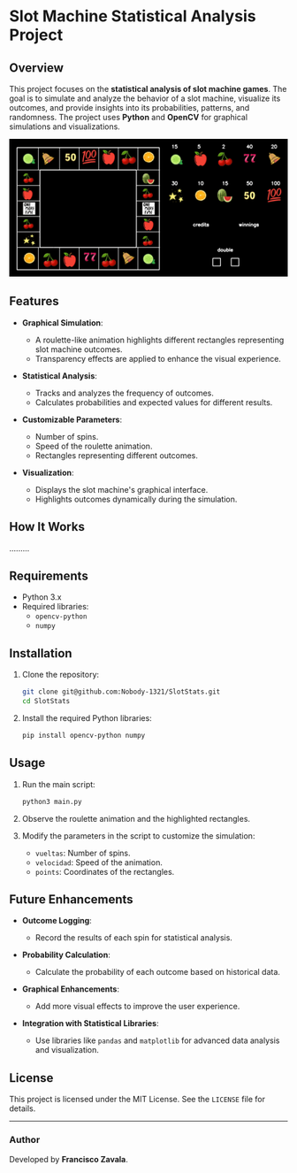 # Slot Machine Statistical Analysis Project

## Overview

This project focuses on the **statistical analysis of slot machine games**. The goal is to simulate and analyze the behavior of a slot machine, visualize its outcomes, and provide insights into its probabilities, patterns, and randomness. The project uses **Python** and **OpenCV** for graphical simulations and visualizations.

![image](/imgs/final_img_web.png "image")

## Features

- **Graphical Simulation**: 
  - A roulette-like animation highlights different rectangles representing slot machine outcomes.
  - Transparency effects are applied to enhance the visual experience.

- **Statistical Analysis**:
  - Tracks and analyzes the frequency of outcomes.
  - Calculates probabilities and expected values for different results.

- **Customizable Parameters**:
  - Number of spins.
  - Speed of the roulette animation.
  - Rectangles representing different outcomes.

- **Visualization**:
  - Displays the slot machine's graphical interface.
  - Highlights outcomes dynamically during the simulation.

## How It Works

.........

## Requirements

- Python 3.x
- Required libraries:
  - `opencv-python`
  - `numpy`

## Installation

1. Clone the repository:
   ```bash
   git clone git@github.com:Nobody-1321/SlotStats.git
   cd SlotStats
   ```

2. Install the required Python libraries:
   ```bash
   pip install opencv-python numpy
   ```

## Usage

1. Run the main script:
   ```bash
   python3 main.py
   ```

2. Observe the roulette animation and the highlighted rectangles.

3. Modify the parameters in the script to customize the simulation:
   - `vueltas`: Number of spins.
   - `velocidad`: Speed of the animation.
   - `points`: Coordinates of the rectangles.

## Future Enhancements

- **Outcome Logging**:
  - Record the results of each spin for statistical analysis.

- **Probability Calculation**:
  - Calculate the probability of each outcome based on historical data.

- **Graphical Enhancements**:
  - Add more visual effects to improve the user experience.

- **Integration with Statistical Libraries**:
  - Use libraries like `pandas` and `matplotlib` for advanced data analysis and visualization.

## License

This project is licensed under the MIT License. See the `LICENSE` file for details.

---

### Author

Developed by **Francisco Zavala**.
